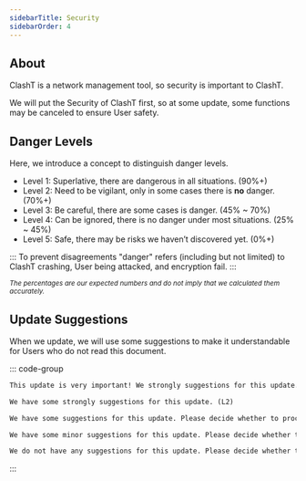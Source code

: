 ```yaml
---
sidebarTitle: Security
sidebarOrder: 4
---
```


## About

ClashT is a network management tool, so security is important to ClashT.

We will put the Security of ClashT first, so at some update, some functions may be canceled to ensure User safety.


## Danger Levels

Here, we introduce a concept to distinguish danger levels.

- Level 1: Superlative, there are dangerous in all situations. (90%+)
- Level 2: Need to be vigilant, only in some cases there is **no** danger. (70%+)
- Level 3: Be careful, there are some cases is danger. (45% ~ 70%)
- Level 4: Can be ignored, there is no danger under most situations. (25% ~ 45%)
- Level 5: Safe, there may be risks we haven’t discovered yet. (0%+)

::: To prevent disagreements
"danger" refers (including but not limited) to ClashT crashing, User being attacked, and encryption fail. :::

<sub><i>The percentages are our expected numbers and do not imply that we calculated them accurately.</i></sub>


## Update Suggestions

When we update, we will use some suggestions to make it understandable for Users who do not read this document.

::: code-group
```txt [Level 1]
This update is very important! We strongly suggestions for this update. (L1)
```

```txt [Level 2]
We have some strongly suggestions for this update. (L2)
```

```txt [Level 3]
We have some suggestions for this update. Please decide whether to proceed with updating to v— according to your preferences. (L3)
```

```txt [Level 4]
We have some minor suggestions for this update. Please decide whether to proceed with updating to v— according to your preferences. (L4)
```

```txt [Level 5]
We do not have any suggestions for this update. Please decide whether to proceed with updating to v— according to your preferences. (L5)
```
:::




